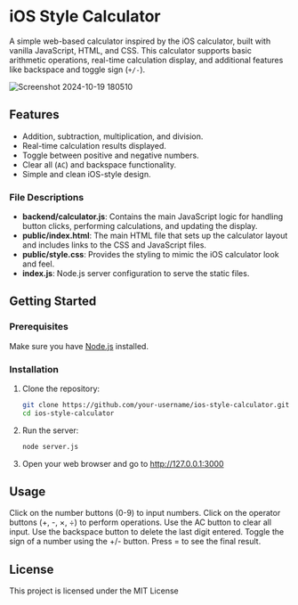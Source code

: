 # iOS Style Calculator

A simple web-based calculator inspired by the iOS calculator, built with vanilla JavaScript, HTML, and CSS. This calculator supports basic arithmetic operations, real-time calculation display, and additional features like backspace and toggle sign (`+/-`).

![Screenshot 2024-10-19 180510](https://github.com/user-attachments/assets/1b0ec80a-ac83-42b4-b142-4a7d1f2bf5a3)

## Features

- Addition, subtraction, multiplication, and division.
- Real-time calculation results displayed.
- Toggle between positive and negative numbers.
- Clear all (`AC`) and backspace functionality.
- Simple and clean iOS-style design.


### File Descriptions

- **backend/calculator.js**: Contains the main JavaScript logic for handling button clicks, performing calculations, and updating the display.
- **public/index.html**: The main HTML file that sets up the calculator layout and includes links to the CSS and JavaScript files.
- **public/style.css**: Provides the styling to mimic the iOS calculator look and feel.
- **index.js**: Node.js server configuration to serve the static files.

## Getting Started

### Prerequisites

Make sure you have [Node.js](https://nodejs.org/) installed.

### Installation

1. Clone the repository:

   ```bash
   git clone https://github.com/your-username/ios-style-calculator.git
   cd ios-style-calculator

2. Run the server:

   ```bash
   node server.js

3. Open your web browser and go to http://127.0.0.1:3000

## Usage

Click on the number buttons (0-9) to input numbers.
Click on the operator buttons (+, -, ×, ÷) to perform operations.
Use the AC button to clear all input.
Use the backspace button to delete the last digit entered.
Toggle the sign of a number using the +/- button.
Press = to see the final result.

## License

This project is licensed under the MIT License
